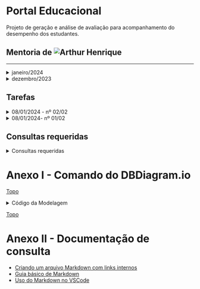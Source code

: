  <a id="topo"></a>
# Portal Educacional
Projeto de geração e análise de avaliação para acompanhamento do desempenho dos estudantes. 
 ## Mentoria de ![Arthur Henrique](https://github.com/artu-hnrq)

---
 
  <details> 
   <summary>janeiro/2024</summary>
    <DETAILS>
     <SUMMARY>SEMANA DE 29/01-04/02</SUMMARY>
    
  <details>
  <summary>- [ ] 30 - agendada</summary>
   
   - [x] Mentoria:
  </details>
  <details>
  <summary>- [ ] 29 - Agendada</summary>
   
   - [x] Mentoria:
   </details>
   </details>
    <DETAILS>
     <SUMMARY>SEMANA DE 22-28</SUMMARY>
    
  <details>
  <summary>- [ ] 26 - Agendada</summary>
   
   - [x] Mentoria:
   </details>
   
  <details>
  <summary>- [ ] 25 - Agendada</summary>
   
   - [x] Mentoria:
   </details>
  <details>
  <summary>- [ ] 23 - Agendada</summary>
   
   - [x] Mentoria:
   </details>
  <details>
  <summary>- [ ] 22 - Agendada</summary>
   
   - [x] Mentoria:
   </details>
   </details>
    <DETAILS>
     <SUMMARY>SEMANA DE 15-21</SUMMARY>
    
  <details>
  <summary>- [ ] 19 - Agendada</summary>
   
   - [x] Mentoria:
  </details>
  <details>
  <summary>- [ ] 18 - Agendada</summary>
   
   - [x] Mentoria:
  </details>
  <details>
  <summary>- [ ] 16 - Agendada</summary>
   
   - [x] Mentoria:
   </details>
  <details>
  <summary>- [ ] 15 - Agendada</summary>
   
   - [x] Mentoria:
   </details>
   </details>
   <DETAILS>
     <SUMMARY>SEMANA DE 08-14</SUMMARY>
    
  <details>
  <summary>- [ ] 12 - Agendada</summary>
   
   - [x] Mentoria:
   </details>
  <details>
  <summary>- [ ] 11 - Agendada</summary>
   
   - [ ] Mentoria: 11:30h
   - [ ] SQL(teste inciado): não concluído geração das tabelas e seus relacionamento. Muitos erros no SQL.
         
   <details>
   <summary> SQL: montando SQL para gerar banco</summary>
 
         ~~~ SQL
         -- Supabase AI is experimental and may produce incorrect answers
         -- Always verify the output before executing
         
         alter table turma
         add column id_curso_fk bigint references curso;
         
         alter table alocacao
         add column id_disciplina_professor_fk bigint references disciplina_professor;
         
         alter table alocacao
         add column id_modulo_turma_fk bigint references modulo_turma;
         
         alter table assunto
         add column id_disciplina_fk bigint references disciplina;
         
         alter table assunto_questao
         add column id_assunto_fk bigint references assunto;
         
         alter table assunto_questao
         add column id_questao_fk bigint references questao;
         
         alter table atividade
         add column id_disciplina_fk bigint references disciplina;
         
         alter table atividade_questao
         add column id_atividade_fk bigint references atividade;
         
         alter table atividade_questao
         add column id_questao_fk bigint references questao;
         
         alter table disciplina_professor
         add column id_disciplina_fk bigint references disciplina;
         
         alter table disciplina_professor
         add column id_professor_fk bigint references auth.users;
         
         alter table modulo
         add column id_disciplina_fk bigint references disciplina;
         
         alter table modulo
         add column id_curso_fk bigint references curso;
         
         alter table modulo_turma
         add column id_turma_fk bigint references turma;
         
         alter table modulo_turma
         add column id_modulo_fk bigint references modulo;
         
         alter table questao
         add column id_alternativa_fk bigint references alternativa;
         
         alter table resultado
         add column id_estudante_fk bigint references auth.users;
         
         alter table resultado
         add column id_atividade_fk bigint references atividade;
         ~~~
   </details>

   - [ ] Gerar politicas: falta
        - [ ] tb_x: select, insert, update, delete 
   </details>
   <details>
     <summary> - [x] 10 - Supabase: Continuando o BD baseado na modelagem</summary>

   - [x] Mentoria: NÃO HOUVE. 
   - [x] Tabelas criadas[12 de 15]: alocacao, alternativa, assunto, atividade_questao, curso, modulo, professor_disciplina, questao, questao_assunto, turma, turma_modulo, questao.
   - [x] relacionamentos criados[13/18]:
        
        - [x] 01-alternativa.id -> questao.id_alternativa_fk
        - [x] 02-assunto.id -> assunto_questao.id_assunto_fk
        - [x] 03-atividade.id -> atividade_questao.id_atividade_fk
        - [x] 04-curso.id -> modulo.id_curso_fk
        - [x] 05-curso.id -> turma.id_curso_fk
        - [x] 06-dicplina.id -> assunto.id_disciplina_fk
        - [x] 07-dicplina.id -> modulo.id_disciplina_fk
        - [x] 08-modulo.id -> modulo_turma.id_modulo_fk
        - [x] 09-disciplina_professor.id -> alocacao.id_disciplina_professor_fk
        - [x] 10-questao.id -> atividade_questao.id_questao_fk
        - [x] 11-questao.id -> assunto_questao.id_questao_fk
        - [x] 12-turma.id -> modulo_turma.id_turma_fk
        - [x] 13-modulo_turma.id -> alocacao.id_modulo_turma_fk
   - [x] Conferência de quantidade de tabelas[15] e relacionamentos[18]
  
   </details>
   <details>
     <summary> - [x] 09 - Supabase: criando o BD baseado na modelagem</summary>
    
   - [x] Mentoria: realizada.
   - [x] Tabelas criadas[3 de 15]: auth.users, disciplina, resultado, professor_disciplina, atividade
   - [x] relacionamentos criados[05/18]: 
        - [x] 01-auth.users.id -> resultado.id_estudante_fk
        - [x] 02-auth.users.id -> prodessor_disciplina.id_professor_fk
        - [x] 03-disciplina.id -> atividade.id_disciplina_fk
        - [x] 04-disciplina.id -> disciplina_professor.id_disciplina_fk
        - [x] 05-atividade.id -> resultado.id_atividade_fk 
   </details>
        
  - [x] 08 - Migrar modelagem da ferramenta DrawSQL para dbdiagram.io
</DETAILS>
  <DETAILS>
 <SUMMARY>SEMANA DE 01-07</SUMMARY>
   
  - [x] 05 - Exportar as pessoas para a tabela auth.users
  - [x] 04 - Criação da Tabela Alocação para gerar histórico do curso
  - [x] 03 - Não houve mentoria
  - [x] 02 - Uso da ferramenta DrawSQL para geração da modelagem
</DETAILS>
</details>

<details> 
   <summary>dezembro/2023</summary>
 
   - [x] 29 - Modelagem física(rascunho) do BD da aplicação
</details>

 ## Tarefas

<details>
<summary>08/01/2024 - nº 02/02</summary>

 - [x] Migrar modelagem da ferramenta DrawSQL para dbdiagram.io
  *  - [x] Consultar ![documentação do DbDiagram.io](https://dbml.dbdiagram.io/docs/#index-settings)
     - [x] ![Vídeo sobre DBDiagram.io] (https://youtu.be/l_yTCfhFxdQ?si=Dp7_1063_-Auf_61)
  *  - [x] ![Modelagem DBDiagram.io concluida](https://dbdiagram.io/d/portal_educ-659c5f01ac844320ae7c62ae)
  *  - [x] Erros ou falhas corrigidas.
  *  - [x] [Código do Diagrama (abaixo)](#modelagemDBDiagram.io)
  *  - [x] [Documentação de Consulta](#doc) 
</details>

<details>
<summary>08/01/2024- nº 01/02</summary>

 - [x] Retirar as tabelas pessoas da modelagem (Fazendo as foreing keys que as apontavam apontarem para auth.users).
  *  - [x] Criada a Tabela auth.users[Obj.: Permissões de acesso as tabelas do banco de dados]
  *  - [x] Apagadas as Tabelas **Estudante** e **Professor** por não serem mais necessárias.
  *  - [x] ~~Feitas as relações (um para muitos) das Tabelas Estudantes e Professor para a Tabela auth.users~~
  *  - [X] Criadas as relações **auth.users.id -> Resultado.id_estudante_fk** e **auth.users.id-> Professor_disciplina.id_professor_fk**
  *  - [X] Recriadas as **Tabelas Alternativa** e **Tabela Curso**. 
 - [x] Sintetizar brevemente aprendizados em markdown num repositorio no github.
 - [x] Compartilhar acesso a esse repositório com artu-hnrq.
 
 - ![Modelagem do Banco de Dados no DrawSQL](https://drawsql.app/teams/dev-tst/diagrams/p-educ/embed)
## ~~Pendências~~
 - [x]  ~~Lembrete: DrawSQL permite apenas 15 tabelas~~
 - [x] ~~Tabela Alternativa deu lugar a Tabela Alocação~~
 - [x] ~~Tabela Curso deu lugar a Tabela auth.users(Tabela Pessoa)~~

</details>

## Consultas requeridas

<details>
<summary>Consultas requeridas</summary>
 
* Quais os **estudantes** fizeram a atividade? [Obj.: Saber a frequência do estudante nas atividades ao longo do tempo]
* Quais **estudantes** NÃO fizeram a atividade? [Obj.: ter lista de quais estão com pendências nas atividades]
* Quais **estudantes**  - QUE FIZERAM - não obteram nota acima de 6? [Obj.: quem apresenta dificuldade - estatística]
* Quais **estudantes** (RE)FIZERAM as novas atividades sugeridas pelo portal? [Obj.: quem foi persistente?]
* Quais **estudantes** tiraram 10. [Obj.: destacar o empenho].
* Relação decrescente das **questões(assuntos)** mais erradas [Obj.: saber onde a turma mais errou].
* Relação crescente dos **estudantes** com maior nota na atividade [Obj.: criar classificação por atividade]
* Relação crescente dos **estudantes** com maiores médias. [Obj.: criar classificação geral]
* Relação dos **estudantes** que mais acessaram ao portal [Obj.: criar classificação]
* Quantas **questões** tenho de cada assunto? [Obj.: gerenciar o excesso ou a falta de perguntas sobre o assunto]
* Quais são os **professores** estão na turma?
* Quais as **disciplinas** da turma?
* Quais **professores ministram(ou ministraram) as disciplinas** na turma?
* Quais as **notas do estudante** no módulo?
* Qual a **média final** do estudante no módulo?
* 
</details>

  <a id="modelagemDBDiagram.io"></a>
# Anexo I - Comando do DBDiagram.io
[Topo](#topo)

<details>
<summary>Código da Modelagem</summary>
 
```
// Use DBML to define your database structure
// Docs: https://dbml.dbdiagram.io/docs

Table auth.users {
  id integer [primary key]
  nome varchar
  email varchar
  telefone varchar
  login varchar
  senha varchar 
}

Table resultado {
  id integer [primary key]
  id_estudante_fk integer [ref:> auth.users.id]
  id_atividade_fk integer [ref:> atividade.id]
  nrAcessos integer
  data timestamp
  acertos integer
  erros integer
  percentual float
  }

Table disciplina {
  id integer [primary key]
  nome varchar
  sigla varchar
}

Table modulo {
  id integer [primary key]
  id_disciplina_fk integer [ref:>  disciplina.id]
  id_curso_fk integer [ref:> curso.id]
}

Table atividade{
  id integer [primary key]
  id_disciplina_fk integer [ref:> disciplina.id]
  sigla varchar
  tipo varchar
}

Table assunto {
  id integer [primary key]
  id_disciplina_fk integer [ref:>  disciplina.id]
  objetivo varchar
  explicacao varchar
  exemplo varchar
}

Table curso {
  id integer [primary key]
  nome varchar
  sigla varchar
}

Table professor_disciplina {
  id integer [primary key]
  id_disciplina_fk integer [ref:> disciplina.id]
  id_professor_fk integer [ref:>  auth.users.id]
}

Table alocacao {
  id integer [primary key]
  id_profesor_disciplina_fk integer [ref:>  professor_disciplina.id]
  id_turma_modulo_fk integer [ref:>  turma_modulo.id]
}

Table turma_modulo {
  id integer [primary key]
  id_turma_fk integer [ref:> turma.id]
  id_modulo_fk integer [ref:> modulo.id]
  semestre integer
}
Table turma {
  id integer [primary key]
  id_curso_fk integer [ref:> curso.id]
  sigla varchar
}

Table atividade_questao {
  id integer [primary key]
  id_atividade_fk integer [ref:> atividade.id]
  id_questao_fk integer [ref:> questao.id]
}

Table questao_assunto {
  id integer [primary key]
  id_assunto_fk integer [ref:> assunto.id]
  id_questao_fk integer [ref:> questao.id]
}

Table questao {
  id integer [primary key]
  id_alternativa_fk integer [ref:> alternativa.id]
  enunciado varchar
  gabarito varchar
}

Table alternativa {
  id integer [primary key]
  alternativa varchar
}
```
</details>

[Topo](#topo)

 <a id="doc"></a>

# Anexo II - Documentação de consulta

* [Criando um arquivo Markdown com links internos](https://medium.com/thiagogmta/criando-um-arquivo-markdown-com-links-internos-3ad5da825ccd)
* [Guia básico de Markdown](https://docs.pipz.com/central-de-ajuda/learning-center/guia-basico-de-markdown#open)
* [Uso do Markdown no VSCode](https://dev.to/azure/escrita-eficiente-de-artigos-com-vscode-1am4#:~:text=Escrevendo%20Arquivos%20Markdown,markdown%20ou%20md%20e%20pronto!)
